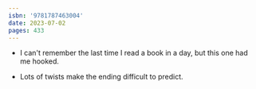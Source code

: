 ```yaml
---
isbn: '9781787463004'
date: 2023-07-02
pages: 433
---
```


- I can't remember the last time I read a book in a day, but this one had me hooked.

- Lots of twists make the ending difficult to predict.
